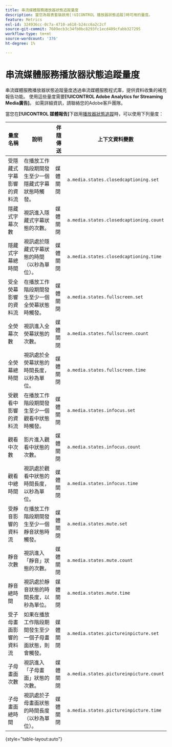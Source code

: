 ```yaml
---
title: 串流媒體服務播放器狀態追蹤量度
description: 當您為報表套裝啟用[!UICONTROL 播放器狀態追蹤]時可用的量度。
feature: Metrics
exl-id: 324936cc-0c7a-4710-a618-b24cc6a2c2cf
source-git-commit: 7609ecb3c34fb0bc8293fc1ecd409cfabb327295
workflow-type: tm+mt
source-wordcount: '376'
ht-degree: 1%

---
```


# 串流媒體服務播放器狀態追蹤量度

串流媒體服務播放器狀態追蹤量度透過串流媒體服務程式庫，提供資料收集的補充報告功能。 使用這些量度需要&#x200B;**[!UICONTROL Adobe Analytics for Streaming Media廣告]**。 如需詳細資訊，請聯絡您的Adobe客戶團隊。

當您在&#x200B;**[!UICONTROL 媒體報告]**&#x200B;下啟用[播放器狀態追蹤](/help/admin/admin/c-manage-report-suites/c-edit-report-suites/media-management.md)時，可以使用下列量度：

| 量度名稱 | 說明 | 伴隨傳送 | 上下文資料變數 |
| --- | --- | --- | --- |
| 受隱藏式字幕影響的資料流 | 在播放工作階段期間發生至少一個隱藏式字幕狀態時觸發。 | 媒體關閉 | `a.media.states.closedcaptioning.set` |
| 隱藏式字幕次數 | 視訊進入隱藏式字幕狀態的次數。 | 媒體關閉 | `a.media.states.closedcaptioning.count` |
| 隱藏式字幕總時間 | 視訊處於隱藏式字幕狀態的時間（以秒為單位）。 | 媒體關閉 | `a.media.states.closedcaptioning.time` |
| 受全熒幕影響的資料流 | 在播放工作階段期間發生至少一個全熒幕狀態時觸發。 | 媒體關閉 | `a.media.states.fullscreen.set` |
| 全熒幕次數 | 視訊進入全熒幕狀態的次數。 | 媒體關閉 | `a.media.states.fullscreen.count` |
| 全熒幕總時間 | 視訊處於全熒幕狀態的時間長度，以秒為單位。 | 媒體關閉 | `a.media.states.fullscreen.time` |
| 受觀看中影響的資料流 | 在播放工作階段期間發生至少一個觀看中狀態時觸發。 | 媒體關閉 | `a.media.states.infocus.set` |
| 觀看中次數 | 影片進入觀看中狀態的次數。 | 媒體關閉 | `a.media.states.infocus.count` |
| 觀看中總時間 | 視訊處於觀看中狀態的時間長度，以秒為單位。 | 媒體關閉 | `a.media.states.infocus.time` |
| 受靜音影響的資料流 | 在播放工作階段期間發生至少一個靜音狀態時觸發。 | 媒體關閉 | `a.media.states.mute.set` |
| 靜音次數 | 視訊進入「靜音」狀態的次數。 | 媒體關閉 | `a.media.states.mute.count` |
| 靜音總時間 | 視訊處於靜音狀態的時間長度，以秒為單位。 | 媒體關閉 | `a.media.states.mute.time` |
| 受子母畫面影響的資料流 | 如果在播放工作階段期間發生至少一個子母畫面狀態，則會觸發。 | 媒體關閉 | `a.media.states.pictureinpicture.set` |
| 子母畫面次數 | 視訊進入「子母畫面」狀態的次數。 | 媒體關閉 | `a.media.states.pictureinpicture.count` |
| 子母畫面總時間 | 視訊處於子母畫面狀態的時間長度（以秒為單位）。 | 媒體關閉 | `a.media.states.pictureinpicture.time` |

{style="table-layout:auto"}
